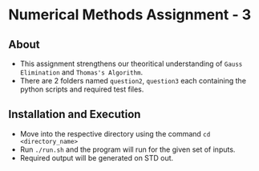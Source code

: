 # Numerical Methods Assignment - 3
## About
* This assignment strengthens our theoritical understanding of `Gauss Elimination` and `Thomas's Algorithm`.
* There are 2 folders named `question2`, `question3` each containing the python scripts and required test files.

## Installation and Execution
* Move into the respective directory using the command `cd <directory_name>`
* Run `./run.sh` and the program will run for the given set of inputs.
* Required output will be generated on STD out.
